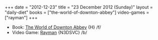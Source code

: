 +++
date = "2012-12-23"
title = "23 December 2012 (Sunday)"
layout = "daily-diet"
books = ["the-world-of-downton-abbey"]
video-games = ["rayman"]
+++

<ul>
<li class="entry books">Book: <a href="/books/the-world-of-downton-abbey">The World of Downton Abbey</a> {H} /f/</li>
<li class="entry video-games">Video Game: <a href="/video-games/rayman">Rayman</a> {N3DSVC} /b/</li>
</ul>